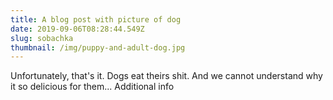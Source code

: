 ```yaml
---
title: A blog post with picture of dog
date: 2019-09-06T08:28:44.549Z
slug: sobachka
thumbnail: /img/puppy-and-adult-dog.jpg
---
```


Unfortunately, that's it.
Dogs eat theirs shit.
And we cannot understand why it so delicious for them...
Additional info
